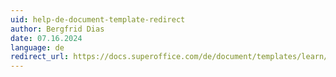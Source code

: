 ```yaml
---
uid: help-de-document-template-redirect
author: Bergfrid Dias
date: 07.16.2024
language: de
redirect_url: https://docs.superoffice.com/de/document/templates/learn/index.html
---
```

